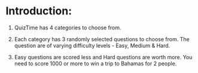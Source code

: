 # Introduction:
1. QuizTime has 4 categories to choose from.

2. Each category has 3 randomly selected questions to choose from. The question are of varying difficulty levels - Easy, Medium & Hard.

3. Easy questions are scored less and Hard questions are worth more. You need to score 1000 or more to win a trip to Bahamas for 2 people.
